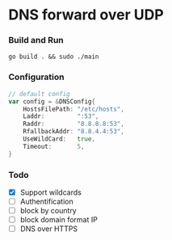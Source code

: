# DNS forward over UDP

### Build and Run

```shell
go build . && sudo ./main
```

### Configuration

```go
// default config
var config = &DNSConfig{
	HostsFilePath: "/etc/hosts",
	Laddr:         ":53",
	Raddr:         "8.8.8.8:53",
	RfallbackAddr: "8.8.4.4:53",
	UseWildCard:   true,
	Timeout:       5,
}
```

### Todo

- [x] Support wildcards
- [ ] Authentification
- [ ] block by country
- [ ] block domain format IP
- [ ] DNS over HTTPS
